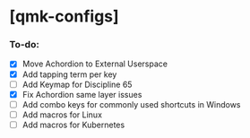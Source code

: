 # [qmk-configs]

### To-do:
- [x] Move Achordion to External Userspace
- [x] Add tapping term per key
- [ ] Add Keymap for Discipline 65
- [x] Fix Achordion same layer issues
- [ ] Add combo keys for commonly used shortcuts in Windows
- [ ] Add macros for Linux
- [ ] Add macros for Kubernetes
